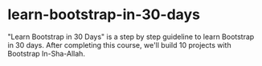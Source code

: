# learn-bootstrap-in-30-days
"Learn Bootstrap in 30 Days" is a step by step guideline to learn Bootstrap in 30 days. After completing this course, we'll build 10 projects with Bootstrap In-Sha-Allah.
